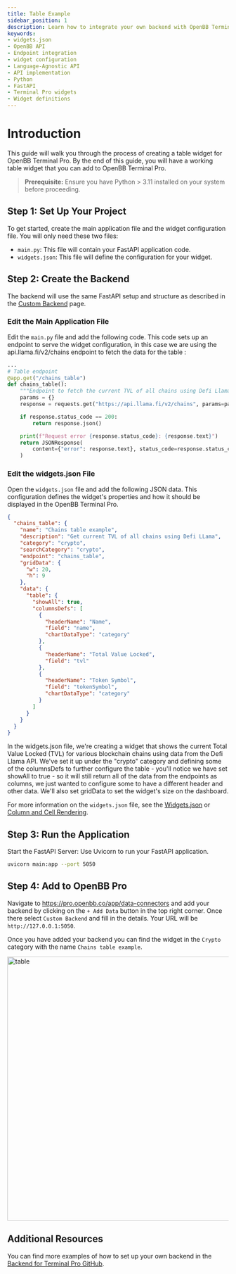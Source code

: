 ```yaml
---
title: Table Example
sidebar_position: 1
description: Learn how to integrate your own backend with OpenBB Terminal Pro using the cookie-cutter or language-agnostic API approaches, with illustrative guides and principles for handling widget.json files, APIs, interfaces, Python, FastAPI, and more.
keywords:
- widgets.json
- OpenBB API
- Endpoint integration
- widget configuration
- Language-Agnostic API
- API implementation
- Python
- FastAPI
- Terminal Pro widgets
- Widget definitions
---
```


# Introduction

This guide will walk you through the process of creating a table widget for OpenBB Terminal Pro. By the end of this guide, you will have a working table widget that you can add to OpenBB Terminal Pro.

> **Prerequisite:** Ensure you have Python > 3.11 installed on your system before proceeding.

## Step 1: Set Up Your Project

To get started, create the main application file and the widget configuration file. You will only need these two files:

- `main.py`: This file will contain your FastAPI application code.
- `widgets.json`: This file will define the configuration for your widget.

## Step 2: Create the Backend

The backend will use the same FastAPI setup and structure as described in the [Custom Backend](/content/terminal/custom-backend/custom-backend.md#create-your-own-backend) page.

### Edit the Main Application File

Edit the `main.py` file and add the following code. This code sets up an endpoint to serve the widget configuration, in this case we are using the api.llama.fi/v2/chains endpoint to fetch the data for the table :

```python
...
# Table endpoint
@app.get("/chains_table")
def chains_table():
    """Endpoint to fetch the current TVL of all chains using Defi Llama."""
    params = {}
    response = requests.get("https://api.llama.fi/v2/chains", params=params)

    if response.status_code == 200:
        return response.json()

    print(f"Request error {response.status_code}: {response.text}")
    return JSONResponse(
        content={"error": response.text}, status_code=response.status_code
    )
```

### Edit the widgets.json File

Open the `widgets.json` file and add the following JSON data. This configuration defines the widget's properties and how it should be displayed in the OpenBB Terminal Pro.

```json
{
  "chains_table": {
    "name": "Chains table example",
    "description": "Get current TVL of all chains using Defi LLama",
    "category": "crypto",
    "searchCategory": "crypto",
    "endpoint": "chains_table",
    "gridData": {
      "w": 20,
      "h": 9
    },
    "data": {
      "table": {
        "showAll": true,
        "columnsDefs": [
          {
            "headerName": "Name",
            "field": "name",
            "chartDataType": "category"
          },
          {
            "headerName": "Total Value Locked",
            "field": "tvl"
          },
          {
            "headerName": "Token Symbol",
            "field": "tokenSymbol",
            "chartDataType": "category"
          }
        ]
      }
    }
  }
}
```

In the widgets.json file, we're creating a widget that shows the current Total Value Locked (TVL) for various blockchain chains using data from the Defi Llama API. We've set it up under the "crypto" category and defining some of the columnsDefs to further configure the table - you'll notice we have set showAll to true - so it will still return all of the data from the endpoints as columns, we just wanted to configure some to have a different header and other data. We'll also set gridData to set the widget's size on the dashboard.

For more information on the `widgets.json` file, see the [Widgets.json](../widgets.json) or [Column and Cell Rendering](Column%20and%20Cell%20Rendering.md).

## Step 3: Run the Application

Start the FastAPI Server: Use Uvicorn to run your FastAPI application.

```bash
uvicorn main:app --port 5050
```

## Step 4: Add to OpenBB Pro

Navigate to https://pro.openbb.co/app/data-connectors and add your backend by clicking on the `+ Add Data` button in the top right corner. Once there select `Custom Backend` and fill in the details. Your URL will be `http://127.0.0.1:5050`.

Once you have added your backend you can find the widget in the `Crypto` category with the name `Chains table example`.

<img className="pro-border-gradient" width="600" alt="table" src="https://openbb-assets.s3.us-east-1.amazonaws.com/docs/pro/simple-table.png" />

## Additional Resources

You can find more examples of how to set up your own backend in the [Backend for Terminal Pro GitHub](https://github.com/OpenBB-finance/backend-for-terminal-pro).
